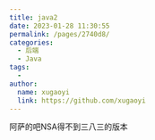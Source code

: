 ```yaml
---
title: java2
date: 2023-01-28 11:30:55
permalink: /pages/2740d8/
categories:
  - 后端
  - Java
tags:
  - 
author: 
  name: xugaoyi
  link: https://github.com/xugaoyi
---
```


阿萨的吧NSA得不到三八三的版本